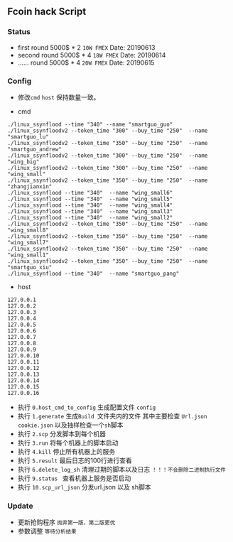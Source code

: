 ## Fcoin hack Script 

### Status 


* first round 5000$ * 2  `10W FMEX` Date: 20190613
* second round  5000$ * 4  `18W FMEX` Date: 20190614
* ...... round  5000$ * 4  `20W FMEX` Date: 20190615


### Config 

* 修改`cmd` `host` 保持数量一致。
 
* cmd
```text
./linux_ssynflood --time "340" --name "smartguo_guo"
./linux_ssynfloodv2 --token_time "300" --buy_time "250"  --name "smartguo_lu"
./linux_ssynfloodv2 --token_time "350" --buy_time "250"  --name "smartguo_andrew"
./linux_ssynfloodv2 --token_time "300" --buy_time "250"  --name "wing_big"
./linux_ssynfloodv2 --token_time "300" --buy_time "250"  --name "wing_small"
./linux_ssynfloodv2 --token_time "350" --buy_time "250"  --name "zhangjianxin"
./linux_ssynflood --time "340"  --name "wing_small6"
./linux_ssynflood --time "340"  --name "wing_small5"
./linux_ssynflood --time "340"  --name "wing_small4"
./linux_ssynflood --time "340"  --name "wing_small3"
./linux_ssynflood --time "340"  --name "wing_small2"
./linux_ssynfloodv2 --token_time "350" --buy_time "250"  --name "wing_small8"
./linux_ssynfloodv2 --token_time "350" --buy_time "250"  --name "wing_small7"
./linux_ssynfloodv2 --token_time "350" --buy_time "250"  --name "wing_small1"
./linux_ssynfloodv2 --token_time "350" --buy_time "250"  --name "smartguo_xiu"
./linux_ssynflood --time "340"  --name "smartguo_pang"
```

* host 

```text
127.0.0.1
127.0.0.2
127.0.0.3
127.0.0.4
127.0.0.5
127.0.0.6
127.0.0.7
127.0.0.8
127.0.0.9
127.0.0.10
127.0.0.11
127.0.0.12
127.0.0.13
127.0.0.14
127.0.0.15
127.0.0.16
```

* 执行 `0.host_cmd_to_config` 生成配置文件 `config`
* 执行 `1.generate` 生成`Build `文件夹内的文件 其中主要检查 `Url.json` `cookie.json` 以及抽样检查一个`sh`脚本
* 执行 `2.scp` 分发脚本到每个机器
* 执行 `3.run` 将每个机器上的脚本启动
* 执行 `4.kill` 停止所有机器上的服务
* 执行 `5.result` 最后日志的100行进行查看
* 执行 `6.delete_log_sh` 清理过期的脚本以及日志 `！！！不会删除二进制执行文件`
* 执行 `9.status ` 查看机器上服务是否启动
* 执行 `10.scp_url_json` 分发url.json 以及 sh脚本 



### Update

* 更新抢购程序 `抛弃第一版，第二版更优`
* 参数调整 `等待分析结果`